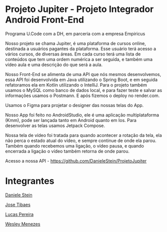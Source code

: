 # Projeto Jupiter - Projeto Integrador Android Front-End
Programa U.Code com a DH, em parceria com a empresa Empiricus

Nosso projeto se chama Jupiter, é uma plataforma de cursos online, destinada a usuários pagantes da plataforma. Esse usuário terá acesso a vários cursos, 
de diversas áreas. Em cada curso terá uma lista de conteúdos que tem uma ordem numérica a ser seguida, e também uma vídeo aula e uma descrição 
do que será a aula.

Nosso Front-End se alimenta de uma API que nós mesmos desenvolvemos, essa API foi desenvolvida em Java utilizando o Spring Boot, e em seguida refatoramos
ela em Kotlin utilizando o IntelliJ. Para o projeto também usamos o MySQL como banco de dados local, e para fazer teste e salvar as informações usamos o 
Postmann. E após fizemos o deploy no render.com.

Usamos o Figma para projetar o designer das nossas telas do App.

Nosso App foi feito no AndroidStudio, ele é uma aplicação multiplataforma (Kmm), pode ser lançada tanto em Android quanto em Ios. Para desenvolver as
telas usamos Jetpack Compose.

Nossa tela de vídeo foi tratada para quando acontecer a rotação da tela, ela não perca o estado atual do vídeo, e sempre continue de onde ela parou. 
Também quando recebemos uma ligação, o vídeo pausa, e quando encerrada a ligação o vídeo também retorna de onde parou.

Acesso a nossa API - https://github.com/DanieleStein/ProjetoJupiter

# Integrantes

[Daniele Stein](https://github.com/DanieleStein)

[Jose Tibaes](https://github.com/jamtibaes)

[Lucas Pereira](https://github.com/LUCASPFS25)

[Wesley Menezes](https://github.com/xxwelldone)
